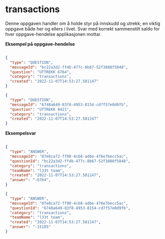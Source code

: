 # transactions

Denne oppgaven handler om å holde styr på innskudd og utrekk; en viktig oppgave både her og ellers i livet.
Svar med korrekt sammenstilt saldo for hver oppgave-hendelse applikasjonen mottar.

**Eksempel på oppgave-hendelse**


```json lines

{
  "type": "QUESTION",
  "messageId": "bc22a3d2-ff4b-477c-8b67-52f3888f5848",
  "question": "UTTREKK 6764",
  "category": "transactions",
  "created": "2022-11-07T14:53:27.581147"
}

{
  "type": "QUESTION",
  "messageId": "6748a649-83f8-4953-8154-cd7f57e0d9fb",
  "question": "UTTREKK 8421",
  "category": "transactions",
  "created": "2022-11-07T14:53:27.581147"
}

```

**Eksempelsvar**


```json lines

{
  "type": "ANSWER",
  "messageId": "07e8ca72-ff90-4c68-ad6e-476e7becc5ac",
  "questionId": "bc22a3d2-ff4b-477c-8b67-52f3888f5848",
  "category": "transactions",
  "teamName": "l33t team",
  "created": "2022-11-07T14:53:27.581147",
  "answer": "-6764",
}

{
  "type": "ANSWER",
  "messageId": "07e8ca72-ff90-4c68-ad6e-476e7becc5ac",
  "questionId": "6748a649-83f8-4953-8154-cd7f57e0d9fb",
  "category": "transactions",
  "teamName": "l33t team",
  "created": "2022-11-07T14:53:27.581147",
  "answer": "-15185"
}

```
